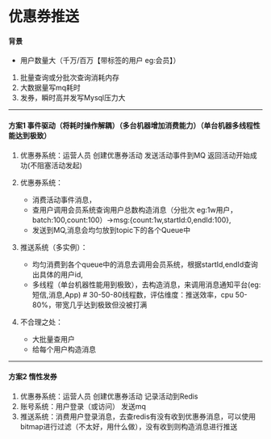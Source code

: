 # 优惠券推送
#### 背景
* 用户数量大（千万/百万【带标签的用户 eg:会员】）
1. 批量查询或分批次查询消耗内存
2. 大数据量写mq耗时
3. 发券，瞬时高并发写Mysql压力大

<hr/>

#### 方案1 事件驱动（将耗时操作解耦）（多台机器增加消费能力）（单台机器多线程性能达到极致）
1. 优惠券系统：运营人员 创建优惠券活动 发送活动事件到MQ 返回活动开始成功(不阻塞活动发起)
2. 优惠券系统：
    * 消费活动事件消息，
    * 查用户调用会员系统查询用户总数构造消息（分批次 eg:1w用户，batch:100,count:100）->msg:{count:1w,startId:0,endId:100},
    * 发送到MQ,消息会均匀放到topic下的各个Queue中
3. 推送系统（多实例）：
   * 均匀消费到各个queue中的消息去调用会员系统，根据startId,endId查询出具体的用户id,
   * 多线程（单台机器性能用到极致），去构造消息，来调用消息通知平台(eg:短信,消息,App) # 30-50-80线程数，评估维度：推送效率，cpu 50-80%，带宽几乎达到极致但没被打满

4. 不合理之处：
   * 大批量查用户
   * 给每个用户构造消息

<hr>

#### 方案2 惰性发券
1. 优惠券系统：运营人员 创建优惠券活动 记录活动到Redis
2. 账号系统：用户登录（或访问） 发送mq 
3. 推送系统：消费用户登录消息，去查redis有没有收到优惠券消息，可以使用bitmap进行过滤（不太好，用什么做），没有收到则构造消息进行推送

